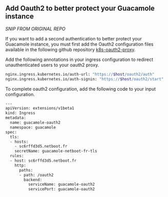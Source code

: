 ## Add Oauth2 to better protect your Guacamole instance

*SNIP FROM ORIGINAL REPO*

If you want to add a second authentication to better protect your Guacamole instance, you must first add the Oauth2 configuration files available in the following github repository [k8s-oauth2-proxy](https://github.com/thomas-illiet/k8s-oauth2-proxy).

Add the following annotations in your ingress configuration to redirect unauthenticated users to your oauth2 proxy.

```bash
nginx.ingress.kubernetes.io/auth-url: "https://$host/oauth2/auth"
nginx.ingress.kubernetes.io/auth-signin: "https://$host/oauth2/start"
```

To complete oauth2 configuration, add the following code to your input configuration.

```bash
---
apiVersion: extensions/v1beta1
kind: Ingress
metadata:
  name: guacamole-oauth2
  namespace: guacamole
spec:
  tls:
  - hosts:
    - sc6rffd3d5.netboot.fr
    secretName: guacamole-netboot-fr-tls
  rules:
  - host: sc6rffd3d5.netboot.fr
    http:
      paths:
      - path: /oauth2
        backend:
          serviceName: guacamole-oauth2
          servicePort: guacamole-oauth2
```
